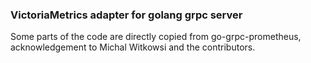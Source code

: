 ### VictoriaMetrics adapter for golang grpc server

Some parts of the code are directly copied from go-grpc-prometheus,
acknowledgement to Michal Witkowsi and the contributors.
